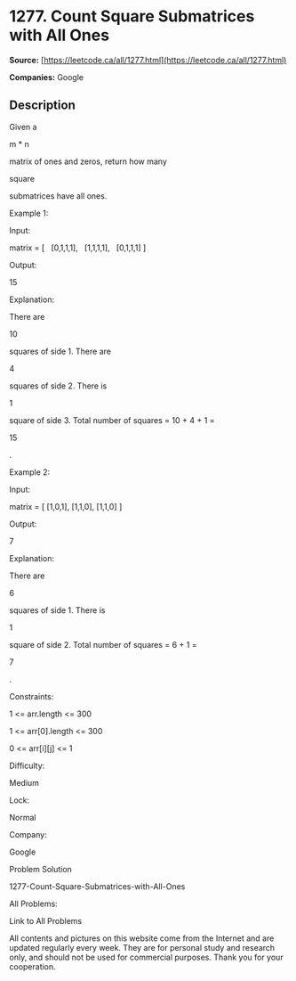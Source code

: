 # 1277. Count Square Submatrices with All Ones

**Source:** [https://leetcode.ca/all/1277.html](https://leetcode.ca/all/1277.html)

**Companies:** Google

## Description

Given a

m * n

matrix of ones and zeros, return how many

square

submatrices have all ones.

Example 1:

Input:

matrix =
[
  [0,1,1,1],
  [1,1,1,1],
  [0,1,1,1]
]

Output:

15

Explanation:

There are

10

squares of side 1.
There are

4

squares of side 2.
There is

1

square of side 3.
Total number of squares = 10 + 4 + 1 =

15

.

Example 2:

Input:

matrix =
[
  [1,0,1],
  [1,1,0],
  [1,1,0]
]

Output:

7

Explanation:

There are

6

squares of side 1.
There is

1

square of side 2.
Total number of squares = 6 + 1 =

7

.

Constraints:

1 <= arr.length <= 300

1 <= arr[0].length <= 300

0 <= arr[i][j] <= 1

Difficulty:

Medium

Lock:

Normal

Company:

Google

Problem Solution

1277-Count-Square-Submatrices-with-All-Ones

All Problems:

Link to All Problems

All contents and pictures on this website come from the Internet and are updated regularly every week. They are for personal study and research only, and should not be used for commercial purposes. Thank you for your cooperation.

